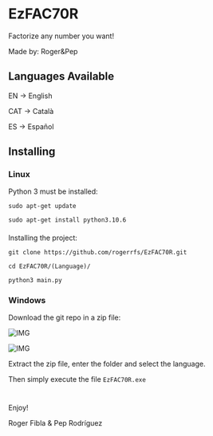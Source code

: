 # EzFAC70R
Factorize any number you want!

Made by: Roger&amp;Pep

## Languages Available

EN &rarr; English

CAT &rarr; Català

ES &rarr; Español


## Installing

### Linux

Python 3 must be installed:

  `sudo apt-get update`

  `sudo apt-get install python3.10.6`

 ####

 Installing the project:

`git clone https://github.com/rogerrfs/EzFAC70R.git`

`cd EzFAC70R/(Language)/`

`python3 main.py`


### Windows

Download the git repo in a zip file:

![IMG](https://github.com/rogerrfs/EzFAC70R/blob/master/.data/img1.jpeg)

![IMG](https://github.com/rogerrfs/EzFAC70R/blob/master/.data/img2.jpeg)

Extract the zip file, enter the folder and select the language.

Then simply execute the file `EzFAC70R.exe`

#

Enjoy!

Roger Fibla & Pep Rodríguez
